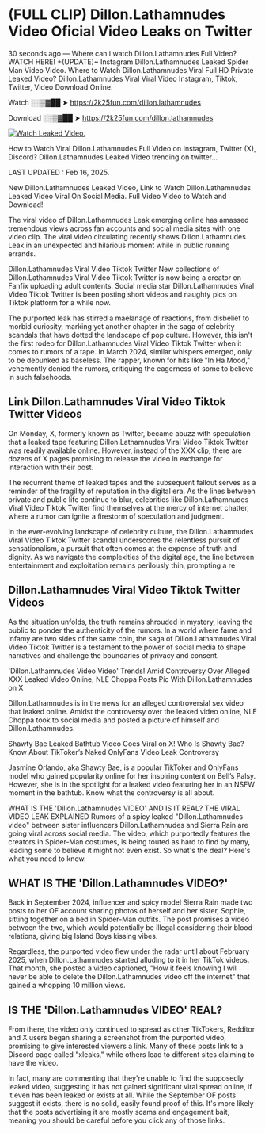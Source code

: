 # (FULL CLIP) Dillon.Lathamnudes Video Oficial Video Leaks on Twitter

30 seconds ago — Where can i watch Dillon.Lathamnudes Full Video? WATCH HERE! +(UPDATE)~ Instagram Dillon.Lathamnudes Leaked Spider Man Video Video. Where to Watch Dillon.Lathamnudes Viral Full HD Private Leaked Video? Dillon.Lathamnudes Viral Viral Video Instagram, Tiktok, Twitter, Video Download Online.

Watch ░░▒▓██ ➤ https://2k25fun.com/dillon.lathamnudes

Download ░░▒▓██ ➤ https://2k25fun.com/dillon.lathamnudes

[![Watch Leaked Video.](https://miro.medium.com/v2/resize:fit:828/format:webp/1*cilzJN44JGOrTw9NJCrNHA.gif "Watch Leaked Video")](https://2k25fun.com/dillon.lathamnudes)

How to Watch Viral Dillon.Lathamnudes Full Video on Instagram, Twitter (X), Discord? Dillon.Lathamnudes Leaked Video trending on twitter...

LAST UPDATED : Feb 16, 2025.

New Dillon.Lathamnudes Leaked Video, Link to Watch Dillon.Lathamnudes Leaked Video Viral On Social Media. Full Video Video to Watch and Download!

The viral video of Dillon.Lathamnudes Leak emerging online has amassed tremendous views across fan accounts and social media sites with one video clip. The viral video circulating recently shows Dillon.Lathamnudes Leak in an unexpected and hilarious moment while in public running errands.

Dillon.Lathamnudes Viral Video Tiktok Twitter New collections of Dillon.Lathamnudes Viral Video Tiktok Twitter is now being a creator on Fanfix uploading adult contents. Social media star Dillon.Lathamnudes Viral Video Tiktok Twitter is been posting short videos and naughty pics on Tiktok platform for a while now.

The purported leak has stirred a maelanage of reactions, from disbelief to morbid curiosity, marking yet another chapter in the saga of celebrity scandals that have dotted the landscape of pop culture. However, this isn't the first rodeo for Dillon.Lathamnudes Viral Video Tiktok Twitter when it comes to rumors of a tape. In March 2024, similar whispers emerged, only to be debunked as baseless. The rapper, known for hits like "In Ha Mood," vehemently denied the rumors, critiquing the eagerness of some to believe in such falsehoods.

## Link Dillon.Lathamnudes Viral Video Tiktok Twitter Videos

On Monday, X, formerly known as Twitter, became abuzz with speculation that a leaked tape featuring Dillon.Lathamnudes Viral Video Tiktok Twitter was readily available online. However, instead of the XXX clip, there are dozens of X pages promising to release the video in exchange for interaction with their post.

The recurrent theme of leaked tapes and the subsequent fallout serves as a reminder of the fragility of reputation in the digital era. As the lines between private and public life continue to blur, celebrities like Dillon.Lathamnudes Viral Video Tiktok Twitter find themselves at the mercy of internet chatter, where a rumor can ignite a firestorm of speculation and judgment.

In the ever-evolving landscape of celebrity culture, the Dillon.Lathamnudes Viral Video Tiktok Twitter scandal underscores the relentless pursuit of sensationalism, a pursuit that often comes at the expense of truth and dignity. As we navigate the complexities of the digital age, the line between entertainment and exploitation remains perilously thin, prompting a re

##  Dillon.Lathamnudes Viral Video Tiktok Twitter Videos

As the situation unfolds, the truth remains shrouded in mystery, leaving the public to ponder the authenticity of the rumors. In a world where fame and infamy are two sides of the same coin, the saga of Dillon.Lathamnudes Viral Video Tiktok Twitter is a testament to the power of social media to shape narratives and challenge the boundaries of privacy and consent.

'Dillon.Lathamnudes Video Video' Trends! Amid Controversy Over Alleged XXX Leaked Video Online, NLE Choppa Posts Pic With Dillon.Lathamnudes on X

Dillon.Lathamnudes is in the news for an alleged controversial sex video that leaked online. Amidst the controversy over the leaked video online, NLE Choppa took to social media and posted a picture of himself and Dillon.Lathamnudes.

Shawty Bae Leaked Bathtub Video Goes Viral on X! Who Is Shawty Bae? Know About TikToker’s Naked OnlyFans Video Leak Controversy

Jasmine Orlando, aka Shawty Bae, is a popular TikToker and OnlyFans model who gained popularity online for her inspiring content on Bell’s Palsy. However, she is in the spotlight for a leaked video featuring her in an NSFW moment in the bathtub. Know what the controversy is all about.

WHAT IS THE 'Dillon.Lathamnudes VIDEO' AND IS IT REAL? THE VIRAL VIDEO LEAK EXPLAINED Rumors of a spicy leaked "Dillon.Lathamnudes video" between sister influencers Dillon.Lathamnudes and Sierra Rain are going viral across social media. The video, which purportedly features the creators in Spider-Man costumes, is being touted as hard to find by many, leading some to believe it might not even exist. So what's the deal? Here's what you need to know.

## WHAT IS THE 'Dillon.Lathamnudes VIDEO?'

Back in September 2024, influencer and spicy model Sierra Rain made two posts to her OF account sharing photos of herself and her sister, Sophie, sitting together on a bed in Spider-Man outfits. The post promises a video between the two, which would potentially be illegal considering their blood relations, giving big Island Boys kissing vibes.

Regardless, the purported video flew under the radar until about February 2025, when Dillon.Lathamnudes started alluding to it in her TikTok videos. That month, she posted a video captioned, "How it feels knowing I will never be able to delete the Dillon.Lathamnudes video off the internet" that gained a whopping 10 million views.

## IS THE 'Dillon.Lathamnudes VIDEO' REAL?

From there, the video only continued to spread as other TikTokers, Redditor and X users began sharing a screenshot from the purported video, promising to give interested viewers a link. Many of these posts link to a Discord page called "xleaks," while others lead to different sites claiming to have the video.

In fact, many are commenting that they're unable to find the supposedly leaked video, suggesting it has not gained significant viral spread online, if it even has been leaked or exists at all. While the September OF posts suggest it exists, there is no solid, easily found proof of this. It's more likely that the posts advertising it are mostly scams and engagement bait, meaning you should be careful before you click any of those links.